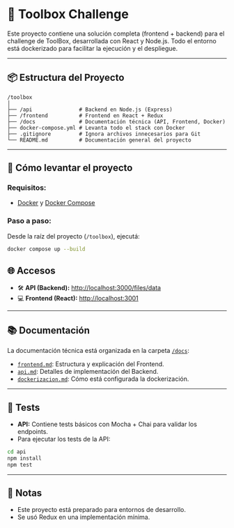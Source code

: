 # 🧰 Toolbox Challenge

Este proyecto contiene una solución completa (frontend + backend) para el challenge de ToolBox, desarrollada con React y Node.js. Todo el entorno está dockerizado para facilitar la ejecución y el despliegue.

---

## 📦 Estructura del Proyecto

```
/toolbox
│
├── /api               # Backend en Node.js (Express)
├── /frontend          # Frontend en React + Redux
├── /docs              # Documentación técnica (API, Frontend, Docker)
├── docker-compose.yml # Levanta todo el stack con Docker
├── .gitignore         # Ignora archivos innecesarios para Git
└── README.md          # Documentación general del proyecto
```

---

## 🚀 Cómo levantar el proyecto

### Requisitos:
- [Docker](https://www.docker.com/) y [Docker Compose](https://docs.docker.com/compose/)

### Paso a paso:
Desde la raíz del proyecto (`/toolbox`), ejecutá:

```bash
docker compose up --build
```

## 🌐 Accesos

- 🛠️ **API (Backend):** [http://localhost:3000/files/data](http://localhost:3000/files/data)
- 💻 **Frontend (React):** [http://localhost:3001](http://localhost:3001)

---

## 📚 Documentación

La documentación técnica está organizada en la carpeta [`/docs`](./docs):

- [`frontend.md`](./docs/frontend.md): Estructura y explicación del Frontend.
- [`api.md`](./docs/api.md): Detalles de implementación del Backend.
- [`dockerizacion.md`](./docs/dockerizacion.md): Cómo está configurada la dockerización.

---

## 🧪 Tests

- **API:** Contiene tests básicos con Mocha + Chai para validar los endpoints.
- Para ejecutar los tests de la API:
  
```bash
cd api
npm install
npm test
```

---

## 📝 Notas

- Este proyecto está preparado para entornos de desarrollo.
- Se usó Redux en una implementación mínima.
